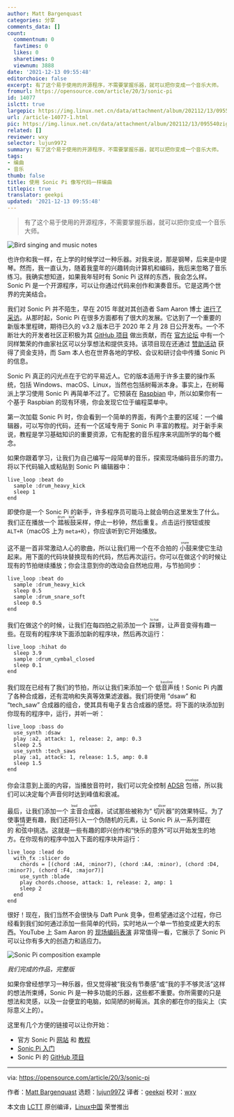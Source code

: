 ```yaml
---
author: Matt Bargenquast
categories: 分享
comments_data: []
count:
  commentnum: 0
  favtimes: 0
  likes: 0
  sharetimes: 0
  viewnum: 3888
date: '2021-12-13 09:55:48'
editorchoice: false
excerpt: 有了这个易于使用的开源程序，不需要掌握乐器，就可以把你变成一个音乐大师。
fromurl: https://opensource.com/article/20/3/sonic-pi
id: 14077
islctt: true
largepic: https://img.linux.net.cn/data/attachment/album/202112/13/095540zigm4pzopgrdevvz.jpg
url: /article-14077-1.html
pic: https://img.linux.net.cn/data/attachment/album/202112/13/095540zigm4pzopgrdevvz.jpg.thumb.jpg
related: []
reviewer: wxy
selector: lujun9972
summary: 有了这个易于使用的开源程序，不需要掌握乐器，就可以把你变成一个音乐大师。
tags:
- 编曲
- 音乐
thumb: false
title: 使用 Sonic Pi 像写代码一样编曲
titlepic: true
translator: geekpi
updated: '2021-12-13 09:55:48'
---
```



> 
> 有了这个易于使用的开源程序，不需要掌握乐器，就可以把你变成一个音乐大师。
> 
> 
> 


![](https://img.linux.net.cn/data/attachment/album/202112/13/095540zigm4pzopgrdevvz.jpg "Bird singing and music notes")


也许你和我一样，在上学的时候学过一种乐器。对我来说，那是钢琴，后来是中提琴。然而，我一直认为，随着我童年的兴趣转向计算机和编码，我后来忽略了音乐练习。我确实想知道，如果我年轻时有 Sonic Pi 这样的东西，我会怎么样。Sonic Pi 是一个开源程序，可以让你通过代码来创作和演奏音乐。它是这两个世界的完美结合。


我们对 Sonic Pi 并不陌生，早在 2015 年就对其创造者 Sam Aaron 博士 [进行了采访](https://opensource.com/life/15/10/interview-sam-aaron-sonic-pi)。从那时起，Sonic Pi 在很多方面都有了很大的发展。它达到了一个重要的新版本里程碑，期待已久的 v3.2 版本已于 2020 年 2 月 28 日公开发布。一个不断壮大的开发者社区正积极为其 [GitHub 项目](https://github.com/samaaron/sonic-pi/) 做出贡献，而在 [官方论坛](https://in-thread.sonic-pi.net/) 中有一个同样繁荣的作曲家社区可以分享想法和提供支持。该项目现在还通过 [赞助活动](https://www.patreon.com/samaaron) 获得了资金支持，而 Sam 本人也在世界各地的学校、会议和研讨会中传播 Sonic Pi 的信息。


Sonic Pi 真正的闪光点在于它的平易近人。它的版本适用于许多主要的操作系统，包括 Windows、macOS、Linux，当然也包括树莓派本身。事实上，在树莓派上学习使用 Sonic Pi 再简单不过了。它预装在 [Raspbian](https://www.raspberrypi.org/downloads/raspbian/) 中，所以如果你有一个基于 Raspbian 的现有环境，你会发现它位于编程菜单中。


第一次加载 Sonic Pi 时，你会看到一个简单的界面，有两个主要的区域：一个编辑器，可以写你的代码，还有一个区域专用于 Sonic Pi 丰富的教程。对于新手来说，教程是学习基础知识的重要资源，它有配套的音乐程序来巩固所学的每个概念。


如果你跟着学习，让我们为自己编写一段简单的音乐，探索现场编码音乐的潜力。将以下代码输入或粘贴到 Sonic Pi 编辑器中：



```
live_loop :beat do
  sample :drum_heavy_kick
  sleep 1
end

```

即使你是一个 Sonic Pi 的新手，许多程序员可能马上就会明白这里发生了什么。我们正在播放一个<ruby> 踏板鼓 <rt>  drum kick </rt></ruby>采样，停止一秒钟，然后重复。点击运行按钮或按 `ALT+R`（macOS 上为 `meta+R`），你应该听到它开始播放。


这不是一首非常激动人心的歌曲，所以让我们用一个在不合拍的<ruby> 小鼓 <rt>  snare </rt></ruby>来使它生动起来。用下面的代码块替换现有的代码，然后再次运行。你可以在做这个的时候让现有的节拍继续播放；你会注意到你的改动会自然地应用，与节拍同步：



```
live_loop :beat do
  sample :drum_heavy_kick
  sleep 0.5
  sample :drum_snare_soft
  sleep 0.5
end

```

我们在做这个的时候，让我们在每四拍之前添加一个<ruby> 踩镲 <rt>  hi-hat </rt></ruby>，让声音变得有趣一些。在现有的程序块下面添加新的程序块，然后再次运行：



```
live_loop :hihat do
  sleep 3.9
  sample :drum_cymbal_closed
  sleep 0.1
end

```

我们现在已经有了我们的节拍，所以让我们来添加一个<ruby> 低音声线 <rt>  bassline </rt></ruby>！Sonic Pi 内置了各种合成器，还有混响和失真等效果滤波器。我们将使用 “dsaw” 和 “tech\_saw” 合成器的组合，使其具有电子复古合成器的感觉。将下面的块添加到你现有的程序中，运行，并听一听：



```
live_loop :bass do
  use_synth :dsaw
  play :a2, attack: 1, release: 2, amp: 0.3
  sleep 2.5
  use_synth :tech_saws
  play :a1, attack: 1, release: 1.5, amp: 0.8
  sleep 1.5
end

```

你会注意到上面的内容，当播放音符时，我们可以完全控制 [ADSR](https://en.wikipedia.org/wiki/Envelope_(music)) <ruby> 包络 <rt>  envelope </rt></ruby>，所以我们可以决定每个声音何时达到峰值和衰减。


最后，让我们添加一个<ruby> 主音合成器 <rt>  lead synth </rt></ruby>，试试那些被称为“<ruby> 切片器 <rt>  slicer </rt></ruby>”的效果特征。为了使事情更有趣，我们还将引入一个伪随机的元素，让 Sonic Pi 从一系列潜在的<ruby> 和弦 <rt>  chord </rt></ruby>中挑选。这就是一些有趣的即兴创作和“快乐的意外”可以开始发生的地方。在你现有的程序中加入下面的程序块并运行：



```
live_loop :lead do
  with_fx :slicer do
    chords = [(chord :A4, :minor7), (chord :A4, :minor), (chord :D4, :minor7), (chord :F4, :major7)]
    use_synth :blade
    play chords.choose, attack: 1, release: 2, amp: 1
    sleep 2
  end
end

```

很好！现在，我们当然不会很快与 Daft Punk 竞争，但希望通过这个过程，你已经看到我们如何通过添加一些简单的代码，实时地从一个单一节拍变成更大的东西。YouTube 上 Sam Aaron 的 [现场编码表演](https://www.youtube.com/watch?v=JEHpS1aTKp0) 非常值得一看，它展示了 Sonic Pi 可以让你有多大的创造力和适应力。


![Sonic Pi composition example](https://img.linux.net.cn/data/attachment/album/202112/13/095550u8ssua4l00c2zli8.png "Sonic Pi composition example")


*我们完成的作品，完整版*


如果你曾经想学习一种乐器，但又觉得被“我没有节奏感”或“我的手不够灵活”这样的想法所束缚，Sonic Pi 是一种多功能的乐器，这些都不重要。你所需要的只是想法和灵感，以及一台便宜的电脑，如简陋的树莓派。其余的都在你的指尖上（实际意义上的）。


这里有几个方便的链接可以让你开始：


* 官方 Sonic Pi [网站](https://sonic-pi.net/) 和 [教程](https://sonic-pi.net/tutorial.html)
* [Sonic Pi 入门](https://projects.raspberrypi.org/en/projects/getting-started-with-sonic-pi)
* Sonic Pi 的 [GitHub 项目](https://github.com/samaaron/sonic-pi/)




---


via: <https://opensource.com/article/20/3/sonic-pi>


作者：[Matt Bargenquast](https://opensource.com/users/mbargenquast) 选题：[lujun9972](https://github.com/lujun9972) 译者：[geekpi](https://github.com/geekpi) 校对：[wxy](https://github.com/wxy)


本文由 [LCTT](https://github.com/LCTT/TranslateProject) 原创编译，[Linux中国](https://linux.cn/) 荣誉推出